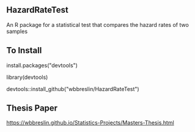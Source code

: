 ## HazardRateTest
An R package for a statistical test that compares the hazard rates of two samples

## To Install
install.packages("devtools")

library(devtools)

devtools::install_github("wbbreslin/HazardRateTest")

## Thesis Paper
https://wbbreslin.github.io/Statistics-Projects/Masters-Thesis.html
